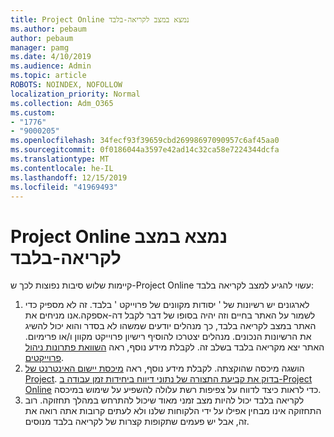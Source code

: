 ```yaml
---
title: Project Online נמצא במצב לקריאה-בלבד
ms.author: pebaum
author: pebaum
manager: pamg
ms.date: 4/10/2019
ms.audience: Admin
ms.topic: article
ROBOTS: NOINDEX, NOFOLLOW
localization_priority: Normal
ms.collection: Adm_O365
ms.custom:
- "1776"
- "9000205"
ms.openlocfilehash: 34fecf93f39659cbd26998697090957c6af45aa0
ms.sourcegitcommit: 0f0186044a3597e42ad14c32ca58e7224344dcfa
ms.translationtype: MT
ms.contentlocale: he-IL
ms.lasthandoff: 12/15/2019
ms.locfileid: "41969493"
---
```

# <a name="project-online-is-in-a-read-only-state"></a>Project Online נמצא במצב לקריאה-בלבד

קיימות שלוש סיבות נפוצות לכך ש-Project Online עשוי להגיע למצב לקריאה בלבד:

1. לארגונים יש רשיונות של ' יסודות מקוונים של פרוייקט ' בלבד. זה לא מספיק כדי לשמור על האתר בחיים וזה יהיה בסופו של דבר לקבל דה-אספקה.אנו מניחים את האתר במצב לקריאה בלבד, כך מנהלים יודעים שמשהו לא בסדר והוא יכול להשיג את הרשיונות הנכונים. מנהלים יצטרכו להוסיף רישיון פרוייקט מקוון ו/או פרימיום. האתר יצא מקריאה בלבד בשלב זה. לקבלת מידע נוסף, ראה [השוואת פתרונות ניהול פרוייקטים](https://products.office.com/project/compare-microsoft-project-management-software?tab=1).
2. הושגה מיכסה שהוקצתה. לקבלת מידע נוסף, ראה [מיכסת יישום האינטרנט של Project](https://docs.microsoft.com/projectonline/tune-project-online-performance#project-web-app-quota). [בדוק את קביעת התצורה של נתוני דיווח ביחידות זמן עבודה ב-Project Online](https://docs.microsoft.com/ProjectOnline/configure-rollup-of-timephased-reporting-data-in-project-online?redirectSourcePath=%252fen-us%252farticle%252fConfigure-rollup-of-timephased-reporting-data-in-Project-Online-da8487fe-899e-4510-a264-e2ebc948928c) כדי לראות כיצד לדווח על צפיפות רשת עלולה להשפיע על שימוש במיכסה.
3. לקריאה בלבד יכול להיות מצב זמני מאוד שיכול להתרחש במהלך תחזוקה. רוב התחזוקה אינו מבחין אפילו על ידי הלקוחות שלנו ולא לעתים קרובות אתה רואה את זה, אבל יש פעמים שתקופות קצרות של לקריאה בלבד מנוסים.
